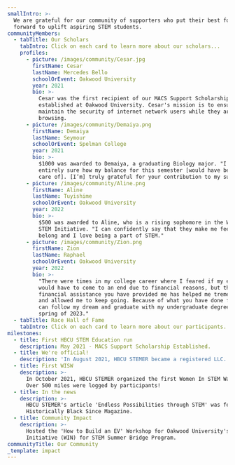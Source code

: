 ```yaml
---
smallIntro: >-
  We are grateful for our community of supporters who put their best foot
  forward to uplift aspiring STEM students.
communityMembers:
  - tabTitle: Our Scholars
    tabIntro: Click on each card to learn more about our scholars...
    profiles:
      - picture: /images/community/Cesar.jpg
        firstName: Cesar
        lastName: Mercedes Bello
        schoolOrEvent: Oakwood University
        year: 2021
        bio: >-
          Cesar was the first recipient of our MACS Support Scholarship
          established at Oakwood University. Cesar's mission is to ensure and
          maintain the security of internet network users while they are
          browsing.
      - picture: /images/community/Demaiya.png
        firstName: Demaiya
        lastName: Seymour
        schoolOrEvent: Spelman College
        year: 2021
        bio: >-
          $1000 was awarded to Demaiya, a graduating Biology major. "I was not
          entirely sure how my balance for this semester [would have been taken
          care of]. [I’m] truly grateful for your contribution to my success."
      - picture: /images/community/Aline.png
        firstName: Aline
        lastName: Tuyishime
        schoolOrEvent: Oakwood University
        year: 2022
        bio: >-
          $500 was awarded to Aline, who is a rising sophomore in the WIN for
          STEM Initiative. "I can confidently say that they make me feel like I
          belong and I love being a part of STEM."
      - picture: /images/community/Zion.png
        firstName: Zion
        lastName: Raphael
        schoolOrEvent: Oakwood University
        year: 2022
        bio: >-
          "There were times in my college career where I feared if my education
          would have to come to an end due to financial reasons, but the
          financial assistance you have provided me has helped me tremendously
          and allowed me to keep going. Because of what you have done for me I
          can follow my dream and graduate with my undergraduate degree in the
          spring of 2023."
  - tabTitle: Race Hall of Fame
    tabIntro: Click on each card to learn more about our participants...
milestones:
  - title: First HBCU STEM Education run
    description: May 2021 - MACS Support Scholarship Established.
  - title: We're official!
    description: 'In August 2021, HBCU STEMER became a registered LLC.'
  - title: First WISW
    description: >-
      In October 2021, HBCU STEMER organized the first Women In STEM Walkathon.
      Over 500 miles were logged by participants!
  - title: In the news
    description: >-
      HBCU STEMER's article 'Endless Possibilities through STEM' was featured in
      Historically Black Since Magazine.
  - title: Community Impact
    description: >-
      Hosted the 'How to Build an EV' Workshop for Oakwood University's Women
      Initiative (WIN) for STEM Summer Bridge Program.
communityTitle: Our Community
_template: impact
---
```


